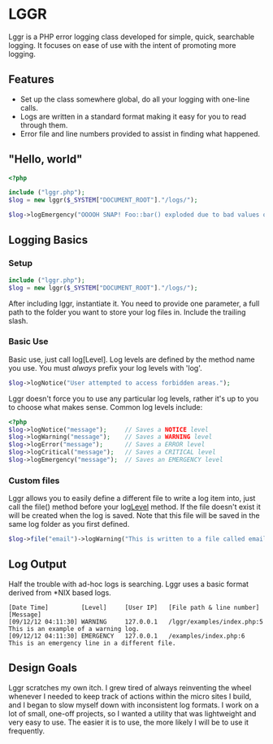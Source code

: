 # LGGR

Lggr is a PHP error logging class developed for simple, quick, searchable logging. It focuses on ease of use with the intent of promoting more logging.

## Features
- Set up the class somewhere global, do all your logging with one-line calls.
- Logs are written in a standard format making it easy for you to read through them.
- Error file and line numbers provided to assist in finding what happened.

## "Hello, world"
```php
<?php

include ("lggr.php");
$log = new lggr($_SYSTEM["DOCUMENT_ROOT"]."/logs/");

$log->logEmergency("OOOOH SNAP! Foo::bar() exploded due to bad values of something.");
```

## Logging Basics
### Setup
```php
include ("lggr.php");
$log = new lggr($_SYSTEM["DOCUMENT_ROOT"]."/logs/");
```
After including lggr, instantiate it. You need to provide one parameter, a full path to the folder you want to store your log files in. Include the trailing slash.

### Basic Use
Basic use, just call log[Level]. Log levels are defined by the method name you use. You must *always* prefix your log levels with 'log'.
```php
$log->logNotice("User attempted to access forbidden areas.");
```
Lggr doesn't force you to use any particular log levels, rather it's up to you to choose what makes sense. Common log levels include:

```php
<?php
$log->logNotice("message");     // Saves a NOTICE level
$log->logWarning("message");    // Saves a WARNING level
$log->logError("message");      // Saves a ERROR level
$log->logCritical("message");   // Saves a CRITICAL level
$log->logEmergency("message");  // Saves an EMERGENCY level
```

### Custom files
Lggr allows you to easily define a different file to write a log item into, just call the file() method before your log[Level]() method. If the file doesn't exist it will be created when the log is saved. Note that this file will be saved in the same log folder as you first defined.
```php
$log->file("email")->logWarning("This is written to a file called email.log");
```

## Log Output
Half the trouble with ad-hoc logs is searching. Lggr uses a basic format derived from *NIX based logs.
```
[Date Time]         [Level]     [User IP]   [File path & line number]   [Message]
[09/12/12 04:11:30]	WARNING	    127.0.0.1	/lggr/examples/index.php:5	This is an example of a warning log.
[09/12/12 04:11:30]	EMERGENCY	127.0.0.1	/examples/index.php:6	    This is an emergency line in a different file.
```

## Design Goals
Lggr scratches my own itch. I grew tired of always reinventing the wheel whenever I needed to keep track of actions within the micro sites I build, and I began to slow myself down with inconsistent log formats. I work on a lot of small, one-off projects, so I wanted a utility that was lightweight and very easy to use. The easier it is to use, the more likely I will be to use it frequently.